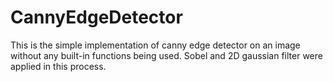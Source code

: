 # CannyEdgeDetector
This is the simple implementation of canny edge detector on an image without any built-in functions being used.
Sobel and 2D gaussian filter were applied in this process.
